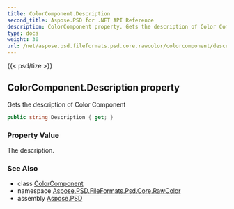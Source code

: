 ```yaml
---
title: ColorComponent.Description
second_title: Aspose.PSD for .NET API Reference
description: ColorComponent property. Gets the description of Color Component
type: docs
weight: 30
url: /net/aspose.psd.fileformats.psd.core.rawcolor/colorcomponent/description/
---
```

{{< psd/tize >}}
## ColorComponent.Description property

Gets the description of Color Component

```csharp
public string Description { get; }
```

### Property Value

The description.

### See Also

* class [ColorComponent](../)
* namespace [Aspose.PSD.FileFormats.Psd.Core.RawColor](../../../aspose.psd.fileformats.psd.core.rawcolor/)
* assembly [Aspose.PSD](../../../)


